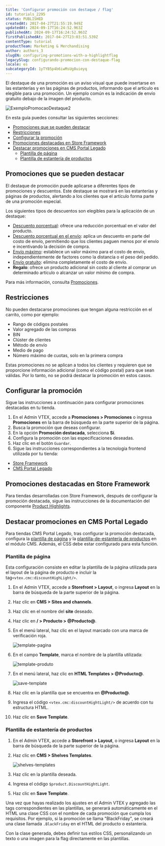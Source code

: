 ```yaml
---
title: 'Configurar promoción con destaque / flag'
id: tutorials_2295
status: PUBLISHED
createdAt: 2017-04-27T21:55:19.949Z
updatedAt: 2024-09-17T16:24:52.963Z
publishedAt: 2024-09-17T16:24:52.963Z
firstPublishedAt: 2017-04-27T23:03:51.539Z
contentType: tutorial
productTeam: Marketing & Merchandising
author: authors_3
slugEN: configuring-promotions-with-a-highlightflag
legacySlug: configurando-promocion-con-destaque-flag
locale: es
subcategoryId: 1yTYB5p4b6iwMsUg8uieyq
---
```


El destaque de una promoción es un aviso visual que puede insertarse en las estanterías y en las páginas de productos, informando que el artículo es elegible para una promoción. Un ejemplo común es la indicación de envío gratuito debajo de la imagen del producto.

![ExemploPromocaoDestaque2](//images.contentful.com/alneenqid6w5/jS31HBOW3YWsIYyUOE8o/3d0c108c84b2a7c5e6ae2d4254425e4b/ExemploPromocaoDestaque2.png)

En esta guía puedes consultar las siguientes secciones:

- [Promociones que se pueden destacar](promociones-que-se-pueden-destacar)
- [Restricciones](#restricciones)
- [Configurar la promoción](configurar-la-promocion)
- [Promociones destacadas en Store Framework](#promociones-destacadas-en-store-framework)
- [Destacar promociones en CMS Portal Legado](#destacar-promociones-en-cms-portal-Legado)
     - [Plantilla de página](#plantilla-de-pagina) 
     - [Plantilla de estantería de productos](#plantilla-de-estanteria-de-productos)

## Promociones que se pueden destacar
El destaque de promoción puede aplicarse a diferentes tipos de promociones y descuentos. Este destaque se mostrará en las estanterías y páginas de productos, alertando a los clientes que el artículo forma parte de una promoción especial.

Los siguientes tipos de descuentos son elegibles para la aplicación de un destaque:

- [Descuento porcentual](https://help.vtex.com/es/tutorial/configurar-promocao-de-desconto-percentual-para-um-sku-especifico--3rbh8ELSLu2IGCeQ6SImU0): ofrece una reducción porcentual en el valor del producto.
- [Descuento porcentual en el envío](https://help.vtex.com/es/tutorial/configurar-promocao-de-desconto-percentual-para-um-sku-especifico--3rbh8ELSLu2IGCeQ6SImU0): aplica un descuento en parte del costo de envío, permitiendo que los clientes paguen menos por el envío e incentivando la decisión de compra.
- [Envío máximo](https://help.vtex.com/es/tutorial/configurar-promocoes-de-frete--6Lo5BR61KMiUFAAHGCdgfW): establece un valor máximo para el costo de envío, independientemente de factores como la distancia o el peso del pedido.
- [Envío gratuito](https://help.vtex.com/es/tutorial/configurar-promocoes-de-frete--6Lo5BR61KMiUFAAHGCdgfW): elimina completamente el costo de envío.
- **Regalo**: ofrece un producto adicional sin costo al cliente al comprar un determinado artículo o alcanzar un valor mínimo de compra.

Para más información, consulta [Promociones](https://help.vtex.com/es/subcategory/promocoes--1yTYB5p4b6iwMsUg8uieyq).

## Restricciones

No pueden destacarse promociones que tengan alguna restricción en el carrito, como por ejemplo:

- Rango de códigos postales
- Valor agregado de las compras
- BIN
- Clúster de clientes
- Método de envío
- Medio de pago
- Número máximo de cuotas, solo en la primera compra

Estas promociones no se aplican a todos los clientes y requieren que se proporcione información adicional (como el código postal) para que sean válidas. Por lo tanto, no se podrá destacar la promoción en estos casos.

## Configurar la promoción

Sigue las instrucciones a continuación para configurar promociones destacadas en tu tienda.

1.  En el Admin VTEX, accede a **Promociones > Promociones** o ingresa **Promociones** en la barra de búsqueda en la parte superior de la página.
2.  Busca la promoción que deseas configurar.
3.  En la opción **Promoción destacada**, selecciona **Sí**.
4.  Configura la promoción con las especificaciones deseadas.
5.  Haz clic en el botón `Guardar`.
6. Sigue las instrucciones correspondientes a la tecnología frontend utilizada por tu tienda:

- [Store Framework](#promociones-destacadas-en-store-framework)
- [CMS Portal Legado](#promociones-destacadas-en-cms-portal-legado)

## Promociones destacadas en Store Framework

Para tiendas desarrolladas con Store Framework, después de configurar la promoción destacada, sigue las instrucciones de la documentación del componente [Product Highlights](https://developers.vtex.com/docs/apps/vtex.product-highlights).

## Destacar promociones en CMS Portal Legado

Para tiendas CMS Portal Legado, tras configurar la promoción destacada, configura la [plantilla de página](#plantilla-de-pagina) y la [plantilla-de-estantería de productos](#plantilla-de-estanteria-de-productos) en el módulo CMS. Además, el CSS debe estar configurado para esta función.

### Plantilla de página

Esta configuración consiste en editar la plantilla de la página utilizada para el layout de la página de producto e incluir la tag`<vtex.cmc:discountHighLight/>`.

1. En el Admin VTEX, accede a **Storefront > Layout**, o ingresa **Layout** en la barra de búsqueda de la parte superior de la página.
2. Haz clic en **CMS > Sites and channels**.
3. Haz clic en el nombre del **site** deseado.
4. Haz clic en **/ > Producto > @Producto@**.
5. En el menú lateral, haz clic en el layout marcado con una marca de verificación roja.

    ![template-pagina](//images.ctfassets.net/alneenqid6w5/37poO6Jxhn6Mc1nLeMIbB1/d973bfb36abeb7dece6959e78f60b0a6/template-pagina.gif)

6. En el campo __Template__, marca el nombre de la plantilla utilizada:

    ![template-produto](//images.ctfassets.net/alneenqid6w5/3GST4wBaoqbW84ryZ7y1Y5/5d4f8d0a77b694363d61a2847417a28c/template-produto.png)

7. En el menú lateral, haz clic en **HTML Templates > @Producto@**.

    ![save-template](//images.ctfassets.net/alneenqid6w5/5n0wxeIf8uVM26GRVkQ5Ty/dadb250a79ceb1e06ac4a49e5c738e30/save-template.gif)

8. Haz clic en la plantilla que se encuentra en **@Producto@**.
9. Ingresa el código `<vtex.cmc:discountHightLight/>` de acuerdo con tu estructura HTML.
10. Haz clic en **Save Template**.

### Plantilla de estantería de productos

1.  En el Admin VTEX, accede a **Storefront > Layout**, o ingresa **Layout** en la barra de búsqueda de la parte superior de la página.
2.  Haz clic en **CMS > Shelves Templates**.

    ![shelves-templates](//images.ctfassets.net/alneenqid6w5/9F4rv410hc9HxXowv9EAX/ab9c6b2d2e213cf3481ed56ede0404ac/shelves-templates.png)

3.  Haz clic en la plantilla deseada.
4.  Ingresa el código `$product.DiscountHightLight`.
5.  Haz clic en **Save Template**.

Una vez que hayas realizado los ajustes en el Admin VTEX y agregado las tags correspondientes en las plantillas, se generará automáticamente en el HTML una clase CSS con el nombre de cada promoción que cumpla los requisitos. Por ejemplo, si la promoción se llama "BlackFriday", se creará una clase llamada `.BlackFriday` en el HTML del producto o estantería.

Con la clase generada, debes definir tus estilos CSS, personalizando un texto o una imagen para la flag directamente en las plantillas.
